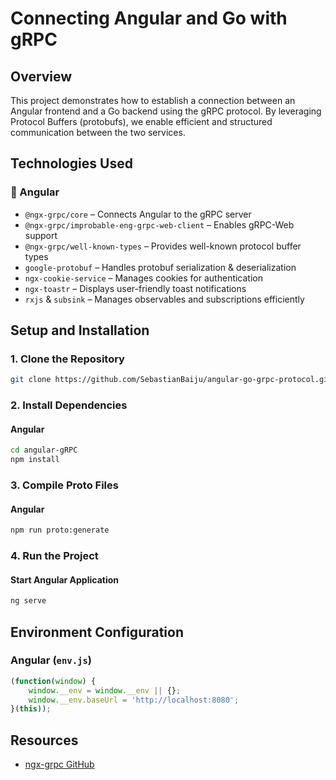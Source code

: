 # Connecting Angular and Go with gRPC

## Overview
This project demonstrates how to establish a connection between an Angular frontend and a Go backend using the gRPC protocol. By leveraging Protocol Buffers (protobufs), we enable efficient and structured communication between the two services.

## Technologies Used

### 🔹 Angular  
- `@ngx-grpc/core` – Connects Angular to the gRPC server  
- `@ngx-grpc/improbable-eng-grpc-web-client` – Enables gRPC-Web support  
- `@ngx-grpc/well-known-types` – Provides well-known protocol buffer types  
- `google-protobuf` – Handles protobuf serialization & deserialization  
- `ngx-cookie-service` – Manages cookies for authentication  
- `ngx-toastr` – Displays user-friendly toast notifications  
- `rxjs` & `subsink` – Manages observables and subscriptions efficiently  


## Setup and Installation

### 1. Clone the Repository
```sh
git clone https://github.com/SebastianBaiju/angular-go-grpc-protocol.git
```

### 2. Install Dependencies
#### Angular
```sh
cd angular-gRPC
npm install
```



### 3. Compile Proto Files
#### Angular
```sh
npm run proto:generate
```


### 4. Run the Project
#### Start Angular Application
```sh
ng serve
```



## Environment Configuration

### Angular (`env.js`)
```js
(function(window) {
    window.__env = window.__env || {};
    window.__env.baseUrl = 'http://localhost:8080';
}(this));
```

## Resources
- [ngx-grpc GitHub](https://github.com/smnbbrv/ngx-grpc)


